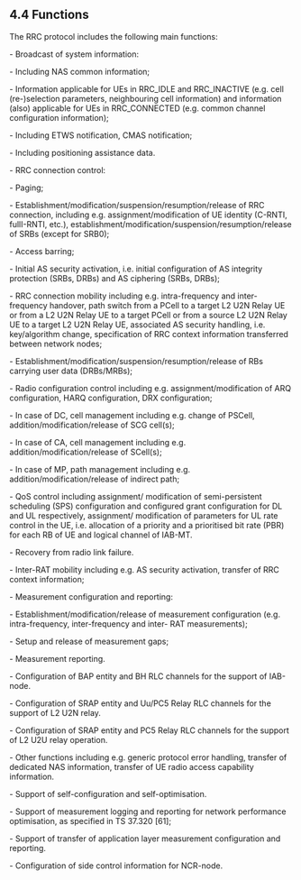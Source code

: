 ## 4.4 Functions

The RRC protocol includes the following main functions:

\- Broadcast of system information:

\- Including NAS common information;

\- Information applicable for UEs in RRC_IDLE and RRC_INACTIVE (e.g.
cell (re-)selection parameters, neighbouring cell information) and
information (also) applicable for UEs in RRC_CONNECTED (e.g. common
channel configuration information);

\- Including ETWS notification, CMAS notification;

\- Including positioning assistance data.

\- RRC connection control:

\- Paging;

\- Establishment/modification/suspension/resumption/release of RRC
connection, including e.g. assignment/modification of UE identity
(C-RNTI, fullI-RNTI, etc.),
establishment/modification/suspension/resumption/release of SRBs (except
for SRB0);

\- Access barring;

\- Initial AS security activation, i.e. initial configuration of AS
integrity protection (SRBs, DRBs) and AS ciphering (SRBs, DRBs);

\- RRC connection mobility including e.g. intra-frequency and
inter-frequency handover, path switch from a PCell to a target L2 U2N
Relay UE or from a L2 U2N Relay UE to a target PCell or from a source L2
U2N Relay UE to a target L2 U2N Relay UE, associated AS security
handling, i.e. key/algorithm change, specification of RRC context
information transferred between network nodes;

\- Establishment/modification/suspension/resumption/release of RBs
carrying user data (DRBs/MRBs);

\- Radio configuration control including e.g. assignment/modification of
ARQ configuration, HARQ configuration, DRX configuration;

\- In case of DC, cell management including e.g. change of PSCell,
addition/modification/release of SCG cell(s);

\- In case of CA, cell management including e.g.
addition/modification/release of SCell(s);

\- In case of MP, path management including e.g.
addition/modification/release of indirect path;

\- QoS control including assignment/ modification of semi-persistent
scheduling (SPS) configuration and configured grant configuration for DL
and UL respectively, assignment/ modification of parameters for UL rate
control in the UE, i.e. allocation of a priority and a prioritised bit
rate (PBR) for each RB of UE and logical channel of IAB-MT.

\- Recovery from radio link failure.

\- Inter-RAT mobility including e.g. AS security activation, transfer of
RRC context information;

\- Measurement configuration and reporting:

\- Establishment/modification/release of measurement configuration (e.g.
intra-frequency, inter-frequency and inter- RAT measurements);

\- Setup and release of measurement gaps;

\- Measurement reporting.

\- Configuration of BAP entity and BH RLC channels for the support of
IAB-node.

\- Configuration of SRAP entity and Uu/PC5 Relay RLC channels for the
support of L2 U2N relay.

\- Configuration of SRAP entity and PC5 Relay RLC channels for the
support of L2 U2U relay operation.

\- Other functions including e.g. generic protocol error handling,
transfer of dedicated NAS information, transfer of UE radio access
capability information.

\- Support of self-configuration and self-optimisation.

\- Support of measurement logging and reporting for network performance
optimisation, as specified in TS 37.320 \[61\];

\- Support of transfer of application layer measurement configuration
and reporting.

\- Configuration of side control information for NCR-node.